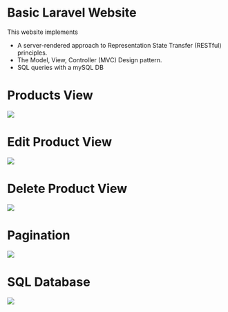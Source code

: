# Basic Laravel Website
This website implements 
- A server-rendered approach to Representation State Transfer (RESTful) principles.
- The Model, View, Controller (MVC) Design pattern.
- SQL queries with a mySQL DB

# Products View
![](https://github.com/Sessiom/laravel-practice/ReadMeImages/home.PNG)
# Edit Product View
![](https://github.com/Sessiom/laravel-practice/blob/main/ReadMeImages/edit.PNG)
# Delete Product View
![](https://github.com/Sessiom/laravel-practice/blob/main/ReadMeImages/delete.PNG)
# Pagination 
![](https://github.com/Sessiom/laravel-practice/ReadMeImages/pagination.PNG)
# SQL Database
![](https://github.com/Sessiom/laravel-practice/ReadMeImages/sql.PNG)
